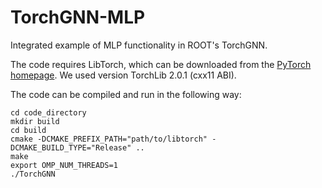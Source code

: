 # TorchGNN-MLP
Integrated example of MLP functionality in ROOT's TorchGNN.

The code requires LibTorch, which can be downloaded from the [PyTorch homepage](https://pytorch.org/). We used version TorchLib 2.0.1 (cxx11 ABI).

The code can be compiled and run in the following way:
```
cd code_directory
mkdir build
cd build
cmake -DCMAKE_PREFIX_PATH="path/to/libtorch" -DCMAKE_BUILD_TYPE="Release" ..
make
export OMP_NUM_THREADS=1
./TorchGNN
```
